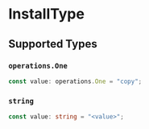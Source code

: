 # InstallType


## Supported Types

### `operations.One`

```typescript
const value: operations.One = "copy";
```

### `string`

```typescript
const value: string = "<value>";
```

